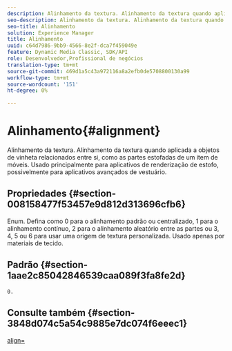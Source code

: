 ```yaml
---
description: Alinhamento da textura. Alinhamento da textura quando aplicada a objetos de vinheta relacionados entre si, como as partes estofadas de um item de móveis. Usado principalmente para aplicativos de renderização de estofo, possivelmente para aplicativos avançados de vestuário.
seo-description: Alinhamento da textura. Alinhamento da textura quando aplicada a objetos de vinheta relacionados entre si, como as partes estofadas de um item de móveis. Usado principalmente para aplicativos de renderização de estofo, possivelmente para aplicativos avançados de vestuário.
seo-title: Alinhamento
solution: Experience Manager
title: Alinhamento
uuid: c64d7986-9bb9-4566-8e2f-dca7f459049e
feature: Dynamic Media Classic, SDK/API
role: Desenvolvedor,Profissional de negócios
translation-type: tm+mt
source-git-commit: 469d1a5c43a972116a8a2efb0de5708800130a99
workflow-type: tm+mt
source-wordcount: '151'
ht-degree: 0%

---
```



# Alinhamento{#alignment}

Alinhamento da textura. Alinhamento da textura quando aplicada a objetos de vinheta relacionados entre si, como as partes estofadas de um item de móveis. Usado principalmente para aplicativos de renderização de estofo, possivelmente para aplicativos avançados de vestuário.

## Propriedades {#section-008158477f53457e9d812d313696cfb6}

Enum. Defina como 0 para o alinhamento padrão ou centralizado, 1 para o alinhamento contínuo, 2 para o alinhamento aleatório entre as partes ou 3, 4, 5 ou 6 para usar uma origem de textura personalizada. Usado apenas por materiais de tecido.

## Padrão {#section-1aae2c85042846539caa089f3fa8fe2d}

`0.`

## Consulte também {#section-3848d074c5a54c9885e7dc074f6eeec1}

[align=](../../../../../ir-api/http-protocol/image-rendering-api-ref/c-ir-http-protocol-ref/c-ir-http-protocol-command-reference/r-ir-align.md#reference-4d63baa522ce42f9b15167ba34c5c6a7)
